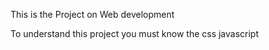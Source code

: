 This is the Project on Web development

To understand this project you must know the css javascript
